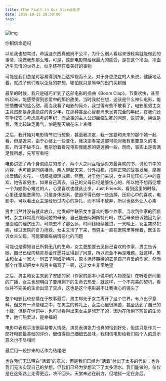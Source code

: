 ```yaml
---
title: 《The Fault in Our Stars》影评
date: 2019-10-15 20:39:00
tags:
---
```


![img](https://upload-images.jianshu.io/upload_images/17176430-dd671c78e8361cee.jpg?imageMogr2/auto-orient/strip|imageView2/2/w/640/format/webp)

你相信命运吗

以前我也想骂过，命运这东西真他妈不公平，为什么别人看起来很轻易就能做到的事情，换做我却那么难，可是，这部电影带给我最大的感受，是在这个冷面、冷血近乎无情的世界上，似乎还存在着美好的事物

可能是我们总是对容易得到东西选择视而不见，对于身患绝症的人来说，健康地活着，就成了他们难以企及的梦想，哪怕就只是简单的出门买趟烟

最早的时候，我只是碰巧听到了这部电影的插曲《Boom Clap》，节奏欢快，甚至听起来，能感受得到恋爱中的那份甜美，当时我就在想，这该是什么神仙电影，能把插曲做的这么甜，而当我看了电影的简介，我觉得有些不敢看了，电影里男主女主竟然都是身患绝症的青少年，在那种甚至心智都尚未发育完全的年纪，在我们还在学校安心考虑高考的年纪，而故事的主人公却面临生死的问题，说实话，换做是我，我比较缺乏勇气，怕是整天躺在床上哀嚎

之后，我开始对电影情节进行想象，甚至我决定，我一定要和未来的那个她一起看，但是近来，由于心绪上一些变化，我决定看完这部可能对我有重要意义的电影，所谓不破不立，我期盼着看完电影我能想的更透彻一些，然而，事实上是否满足我所想，先写写看吧

电影讲述了两个身患绝症的孩子，两个人之间互相读对方最喜欢的书，讨论书中的内容，也可能是同病相怜，两人聊起天来，分外投机，按照正常的故事发展，摩擦出爱情的火花，一切都挺顺理成章，然而，对于他们来说，女主只能压抑心中的喜欢，她告诉男主，如果自己离去，自己的父母已经是够伤心的，所以她不想再徒增一个为她伤心难过的人，心里喜欢也就此止步，Just Friends，看到这里的时候，心里还是挺悲痛的，只是身体因素，便迫不得已做一些选择，压抑心中的喜欢，电影中，可以看出女主是经历过内心的挣扎，而不得不放弃，所以也格外让人心疼

男主当然并没有就此放弃，他发邮件联系女主喜欢的那个作家，当收到作家的回信时，女主非常高兴地问她的母亲，自己能去阿姆斯特丹吗，然后母亲告诉她因为家里面临的经济压力，可能去不了那么远，时间线继续推进，一天晚上，女主突然犯病，经过医院的奋力抢救，女主又活了下来，而男主一直在医院里等候着，医生告诉女主父母，可能要面临病情恶化的问题

可能也是得知自己所剩无几的生命，女主更想要去见自己喜欢的作家，男主告诉她，自己已经向精灵基金许愿并且得到了同意，所以资金不再是难题，就这样，男主和女主一家人一同去了阿姆斯特丹，原本满怀期待的去见自己喜爱的作家，然而那个作家却把女主和男主痛骂了一顿，这让女主非常绝望

之后，男主和女主来到了安娜的家（作家的那本小说中的人物原型）在听着房间里的广播，女主也想明白了要用剩下的生命去热爱，就这样，一个不完美的契机，看似并不完美的生命出现了交点，这也是这个电影最不让我揪心的镜头了

整个电影比较悲情在于故事最后，男主却先于女主离开了这个世界，有点出乎意料，但又有一点情理之中，在男主的葬礼上，女主心里很痛苦，甚至达到了自己的十级，但是在悼词中，也可以看得出来女主是想开了的，因为在所剩下短暂的生命里，他们热爱过，是幸福的

电影中表现手法很容易带入情感，演员表演张力也真的恰到好处，但这只是作为一部好电影最基础的评价，很值得自己细细去品味，我相信电影给我们每个人的启示意义也不尽相同

最后用一段抄来的话作为结尾吧

也许我们无法明白“活着”的意义，但是我们已经为“活着”付出了太多的代价；也许我们无法实现自己的梦想，但我们已经为梦想流下了太多泪水。我们能做的，仅仅是在这条路上走得更远，决不回头。天堂未必在前方，但地狱一定在身后。